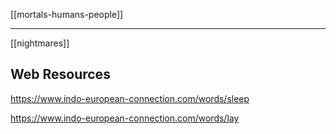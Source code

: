 [[mortals-humans-people]]

---

[[nightmares]]


## Web Resources
https://www.indo-european-connection.com/words/sleep

https://www.indo-european-connection.com/words/lay
